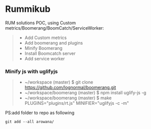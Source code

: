 # Rummikub
RUM solutions POC, using Custom metrics/Boomerang/BoomCatch/ServiceWorker:  

> * Add Custom metrics  
> * Add boomerang and plugins  
> * Minify Boomerang  
> * Install Boomcatch server  
> * Add service worker  

### Minify js with uglifyjs  
> * ~/workspace (master) $ git clone https://github.com/lognormal/boomerang.git  
> * ~/workspace/boomerang (master) $ npm install uglify-js -g  
> * ~/workspace/boomerang (master) $ make PLUGINS="plugins/rt.js" MINIFIER="uglifyjs -c -m"  

PS:add folder to repo as following  
```
git add --all arowana/  
```
